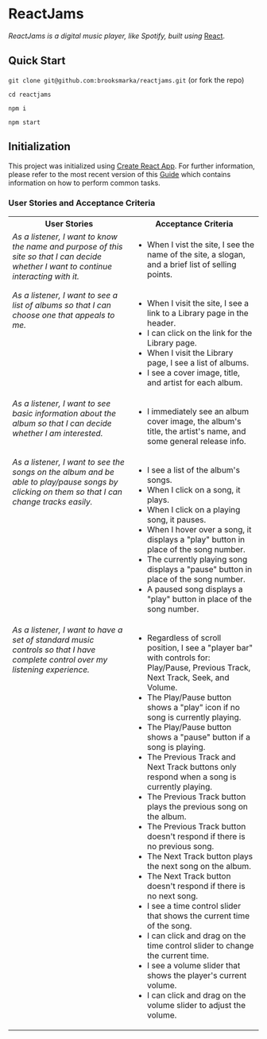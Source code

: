 # ReactJams

_ReactJams is a digital music player, like Spotify, built using_ [React](https://reactjs.org/).

## Quick Start

`git clone git@github.com:brooksmarka/reactjams.git` (or fork the repo)

`cd reactjams`

`npm i`

`npm start`

## Initialization

This project was initialized using [Create React App](https://github.com/facebookincubator/create-react-app). For further information, please refer to the most recent version of this [Guide](https://github.com/facebook/create-react-app/blob/master/packages/cra-template/template/README.md) which contains information on how to perform common tasks.

### User Stories and Acceptance Criteria

<table>
  <tbody>
    <tr> <!-- Table headings -->
      <th>User Stories</th>
      <th>Acceptance Criteria</th>
    </tr>
    <tr> <!-- Row 1 -->
      <td valign="top"><i> As a listener, I want to know the name and purpose of this site so that I can decide whether I want to continue interacting with it.</i></td>
      <td>
        <ul>
          <li>When I vist the site, I see the name of the site, a slogan, and a brief list of selling points.</li>
      </td>
    </tr>
    <tr> <!-- Row 2 -->
      <td valign="top"><i>As a listener, I want to see a list of albums so that I can choose one that appeals to me.</i>
      </td>
      <td>
        <ul>
          <li>When I visit the site, I see a link to a Library page in the header.</li>
          <li>I can click on the link for the Library page.</li>
          <li>When I visit the Library page, I see a list of albums.</li>
          <li>I see a cover image, title, and artist for each album.</li>
        </ul>
      </td>
    </tr>
    <tr> <!-- Row 3 -->
      <td valign="top"><i>As a listener, I want to see basic information about the album so that I can decide whether I am interested.</i>
      </td>
      <td>
        <ul>
          <li>I immediately see an album cover image, the album's title, the artist's name, and some general release info.</li>
        </ul>
      </td>
    </tr>
    <tr> <!-- Row 4 -->
      <td valign="top"><i>As a listener, I want to see the songs on the album and be able to play/pause songs by clicking on them so that I can change tracks easily.</i>
      </td>
      <td>
        <ul>
          <li>I see a list of the album's songs.</li>
          <li>When I click on a song, it plays.</li>
          <li>When I click on a playing song, it pauses.</li>
          <li>When I hover over a song, it displays a "play" button in place of the song number.</li>
          <li>The currently playing song displays a "pause" button in place of the song number.</li>
          <li>A paused song displays a "play" button in place of the song number.
          </li>
        </ul>
      </td>
    </tr>
    <tr> <!-- Row 5 -->
      <td valign="top"><i>As a listener, I want to have a set of standard music controls so that I have complete control over my listening experience.</i>
      </td>
      <td>
        <ul>
          <li>Regardless of scroll position, I see a "player bar" with controls for: Play/Pause, Previous Track, Next Track, Seek, and Volume.</li>
          <li>The Play/Pause button shows a "play" icon if no song is currently playing.</li>
          <li>The Play/Pause button shows a "pause" button if a song is playing.</li>
          <li>The Previous Track and Next Track buttons only respond when a song is currently playing.</li>
          <li>The Previous Track button plays the previous song on the album.</li>
          <li>The Previous Track button doesn't respond if there is no previous song.</li>
          <li>The Next Track button plays the next song on the album.</li>
          <li>The Next Track button doesn't respond if there is no next song.</li>
          <li>I see a time control slider that shows the current time of the song.</li>
          <li>I can click and drag on the time control slider to change the current time.</li>
          <li>I see a volume slider that shows the player's current volume.</li>
          <li>I can click and drag on the volume slider to adjust the volume.</li>
        </ul>
      </td>
    </tr>
  </tbody>
</table>

